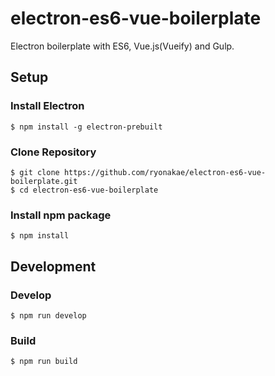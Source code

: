 # electron-es6-vue-boilerplate
Electron boilerplate with ES6, Vue.js(Vueify) and Gulp.


## Setup
### Install Electron

    $ npm install -g electron-prebuilt

### Clone Repository

    $ git clone https://github.com/ryonakae/electron-es6-vue-boilerplate.git
    $ cd electron-es6-vue-boilerplate

### Install npm package

    $ npm install
    

## Development
### Develop

    $ npm run develop
    
### Build

    $ npm run build